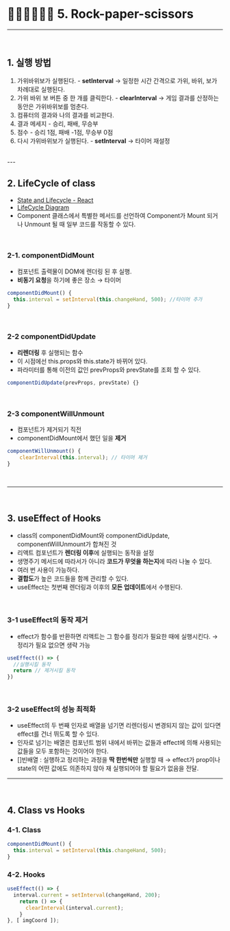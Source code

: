 # ✊🏻🖐🏻✌🏻 5. Rock-paper-scissors

---

<br>

## 1. 실행 방법
1. 가위바위보가 실행된다. 
*-* **setInterval** → 일정한 시간 간격으로 가위, 바위, 보가 차례대로 실행된다. 
2. 가위 바위 보 버튼 중 한 개를 클릭한다.
*-* **clearInterval** → 게임 결과를 산정하는 동안은 가위바위보를 멈춘다.
3. 컴퓨터의 결과와 나의 결과를 비교한다. 
4. 결과 메세지 - 승리, 패배, 무승부
5. 점수 - 승리 1점, 패배 -1점, 무승부 0점 
6. 다시 가위바위보가 실행된다.
*-* **setInterval** → 타이머 재설정 
<br>
---
<br>

## 2. LifeCycle of class
* [State and Lifecycle - React](https://ko.reactjs.org/docs/state-and-lifecycle.html)
* [LifeCycle Diagram](https://projects.wojtekmaj.pl/react-lifecycle-methods-diagram/)
* Component 클래스에서 특별한 메서드를 선언하여 Component가 Mount 되거나 Unmount 될 때 일부 코드를 작동할 수 있다. 
<br>

### 2-1. componentDidMount
* 컴포넌트 출력물이 DOM에 렌더링 된 후 실행. 
* **비동기 요청**을 하기에 좋은 장소 → 타이머
```javascript
componentDidMount() { 
  this.interval = setInterval(this.changeHand, 500); //타이머 추가 
}
```
<br>

### 2-2 componentDidUpdate
* **리렌더링** 후 실행되는 함수
* 이 시점에선 this.props와 this.state가 바뀌어 있다.
* 파라미터를 통해 이전의 값인 prevProps와 prevState를 조회 할 수 있다.
```javascript
componentDidUpdate(prevProps, prevState) {}
```
<br>

### 2-3 componentWillUnmount
* 컴포넌트가 제거되기 직전
* componentDidMount에서 했던 일을 **제거**
```javascript
componentWillUnmount() { 
	clearInterval(this.interval); // 타이머 제거
}
```
<br>

---
<br>

## 3. useEffect of Hooks
* class의 componentDidMount와 componentDidUpdate, componentWillUnmount가 합쳐진 것
* 리액트 컴포넌트가 **렌더링 이후**에 실행되는 동작을 설정
* 생명주기 메서드에 따라서가 아니라 **코드가 무엇을 하는지**에 따라 나눌 수 있다.
* 여러 번 사용이 가능하다.
* **결합도**가 높은 코드들을 함께 관리할 수 있다. 
* useEffect는 첫번째 렌더링과 이후의 **모든 업데이트**에서 수행된다.
<br>

### 3-1 useEffect의 동작 제거
* effect가 함수를 반환하면 리액트는 그 함수를 정리가 필요한 때에 실행시킨다. → 정리가 필요 없으면 생략 가능
```javascript
useEffect(() => {
  //실행시킬 동작
  return // 제거시킬 동작
})
```
<br>

### 3-2 useEffect의 성능 최적화
* useEffect의 두 번째 인자로 배열을 넘기면 리렌더링시 변경되지 않는 값이 있다면 effect를 건너 뛰도록 할 수 있다.
* 인자로 넘기는 배열은 컴포넌트 범위 내에서 바뀌는 값들과 effect에 의해 사용되는 값들을 모두 포함하는 것이어야 한다.
* []빈배열 : 실행하고 정리하는 과정을 **딱 한번씩만** 실행할 때
→ effect가 prop이나 state의 어떤 값에도 의존하지 않아 재 실행되어야 할 필요가 없음을 전달. 
---
<br>

## 4. Class vs Hooks

### 4-1. Class

```javascript
componentDidMount() { 
  this.interval = setInterval(this.changeHand, 500);
}
```

### 4-2. Hooks

```javascript
useEffect(() => {
  interval.current = setInterval(changeHand, 200);
    return () => { 
      clearInterval(interval.current);
    }
}, [ imgCoord ]); 
```
